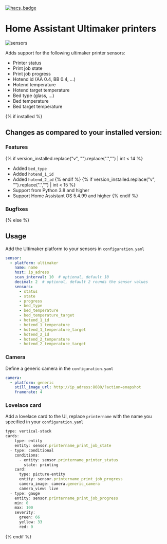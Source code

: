 [![hacs_badge](https://img.shields.io/badge/HACS-Default-orange.svg?style=for-the-badge)](https://github.com/custom-components/hacs)
# Home Assistant Ultimaker printers

![sensors](https://github.com/jellespijker/home-assistant-ultimaker/raw/main/resources/home-assistant-um.png)

Adds support for the following ultimaker printer sensors:

- Printer status
- Print job state
- Print job progress
- Hotend id (AA 0.4, BB 0.4, ...)
- Hotend temperature
- Hotend target temperature
- Bed type (glass, ...)
- Bed temperature
- Bed target temperature

{% if installed %}
## Changes as compared to your installed version:

### Features

{% if version_installed.replace("v", "").replace(".","") | int < 14  %}
- Added `bed_type`
- Added `hotend_1_id`
- Added `hotend_2_id`
{% endif %}
{% if version_installed.replace("v", "").replace(".","") | int < 15  %}
- Support from Python 3.8 and higher
- Support Home Assistant OS 5.4.99 and higher
{% endif %}

### Bugfixes

{% else %}

## Usage

Add the Ultimaker platform to your sensors in `configuration.yaml`

```yaml
sensor:
  - platform: ultimaker
    name: name
    host: ip_adress
    scan_interval: 10  # optional, default 10
    decimal: 2  # optional, default 2 rounds the sensor values
    sensors:
      - status
      - state
      - progress
      - bed_type
      - bed_temperature
      - bed_temperature_target
      - hotend_1_id
      - hotend_1_temperature
      - hotend_1_temperature_target
      - hotend_2_id
      - hotend_2_temperature
      - hotend_2_temperature_target
```

### Camera
Define a generic camera in the `configuration.yaml`

```yaml
camera:
  - platform: generic
    still_image_url: http://ip_adress:8080/?action=snapshot
    framerate: 4
```

### Lovelace card

Add a lovelace card to the UI, replace `printername` with the name you specified in your `configuration.yaml`

```typescript
type: vertical-stack
cards:
  - type: entity
    entity: sensor.printername_print_job_state
  - type: conditional
    conditions:
      - entity: sensor.printername_printer_status
        state: printing
    card:
      type: picture-entity
      entity: sensor.printername_print_job_progress
      camera_image: camera.generic_camera
      camera_view: live
  - type: gauge
    entity: sensor.printername_print_job_progress
    min: 0
    max: 100
    severity:
      green: 66
      yellow: 33
      red: 0
```

{% endif %}
